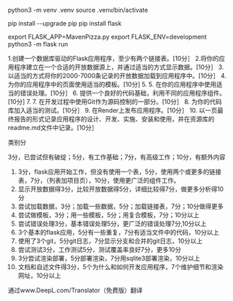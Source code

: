 

python3 -m venv .venv
source .venv/bin/activate

pip install --upgrade pip
pip install flask

export FLASK_APP=MavenPizza.py
export FLASK_ENV=development
python3 -m flask run

1.创建一个数据库驱动的Flask应用程序，至少有两个链接表。[10分］
2.将你的应用程序建立在一个合适的开放数据源上，并通过适当的方式显示数据。[10分］
3. 以适当的方式将你的2000-7000条记录的开放数据加载到应用程序中。[10分］
4. 为你的应用程序中的页面使用适当的模板。[10分] 5.
5. 在你的应用程序中使用适当的错误处理。[10分］
6. 提供一个良好的代码基础，利用不同的应用程序组件。[10分] 7.
7. 在开发过程中使用Git作为源码控制的一部分。[10分］
8. 为你的代码库加入适当的测试。[10分］
9. 在Render上发布应用程序。[10分］
10. 以一页最终报告的形式记录应用程序的设计、开发、实施、安装和使用，并在资源库的readme.md文件中记录。[10分］

类别分

3分，已尝试但有破绽；5分，有工作基础；7分，有高级工作；10分，有额外内容
 
1. 3分，flask应用开始工作，但没有使用一个表，5分，使用两个或更多的链接表，7分，（列表加项目页），10分，使用更广泛的组件工作。
2. 显示开放数据得3分，比较开放数据得5分，详细比较得7分，做更多分析得10分
3. 尝试加载数据，3分；加载一些数据，5分；加载链接表，7分；10分做得更多
4. 尝试做模板，3分；用一些模板，5分；用复合模板，7分；10分以上
5. 尝试错误处理3分，基本错误处理5分，更广泛的错误处理7分,10分以上
6. 3个基本的flask应用，5分有一些重复，7分有适当文件中的代码，10分以上
7. 使用了3个git，5分git日志，7分显示分支和合并的git日志，10分以上
8. 尝试测试3分，工作测试5分，测试覆盖率良好7分，更多10分
9. 3分尝试渲染部署，5分部署渲染，7分用sqlite3部署渲染，10分以上
10. 文档和自述文件得3分，5个为什么和如何开发应用程序，7个维护细节和渲染网址，10分以上

通过www.DeepL.com/Translator（免费版）翻译